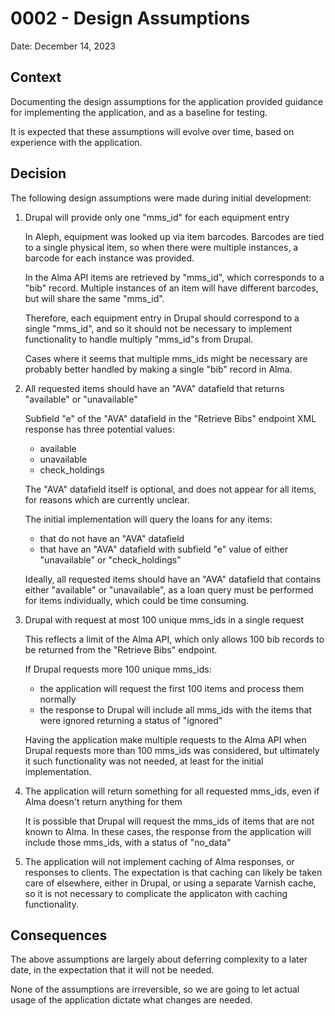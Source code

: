 # 0002 - Design Assumptions

Date: December 14, 2023

## Context

Documenting the design assumptions for the application provided guidance for
implementing the application, and as a baseline for testing.

It is expected that these assumptions will evolve over time, based on experience
with the application.

## Decision

The following design assumptions were made during initial development:

1) 	Drupal will provide only one "mms_id" for each equipment entry

    In Aleph, equipment was looked up via item barcodes. Barcodes are tied to
    a single physical item, so when there were multiple instances, a barcode for
    each instance was provided.

    In the Alma API items are retrieved by "mms_id", which corresponds to
    a "bib" record. Multiple instances of an item will have different barcodes,
    but will share the same "mms_id".

    Therefore, each equipment entry in Drupal should correspond to a single
    "mms_id", and so it should not be necessary to implement functionality
    to handle multiply "mms_id"s from Drupal.

    Cases where it seems that multiple mms_ids might be necessary are probably
    better handled by making a single "bib" record in Alma.

2) All requested items should have an "AVA" datafield that
   returns "available" or "unavailable"

   Subfield "e" of the "AVA" datafield in the "Retrieve Bibs" endpoint XML
   response has three potential values:

   * available
   * unavailable
   * check_holdings

   The "AVA" datafield itself is optional, and does not appear for all
   items, for reasons which are currently unclear.

   The initial implementation will query the loans for any items:

   * that do not have an "AVA" datafield
   * that have an "AVA" datafield with subfield "e" value of either
     "unavailable" or "check_holdings"

   Ideally, all requested items should have an "AVA" datafield that contains
   either "available" or "unavailable", as a loan query must be performed for
   items individually, which could be time consuming.

3) Drupal with request at most 100 unique mms_ids in a single request

   This reflects a limit of the Alma API, which only allows 100 bib records
   to be returned from the "Retrieve Bibs" endpoint.

   If Drupal requests more 100 unique mms_ids:

   * the application will request the first 100 items and process them normally
   * the response to Drupal will include all mms_ids with the items that were
     ignored returning a status of "ignored"

   Having the application make multiple requests to the Alma API when Drupal
   requests more than 100 mms_ids was considered, but ultimately it such
   functionality was not needed, at least for the initial implementation.

4)	The application will return something for all requested mms_ids, even if
    Alma doesn't return anything for them

    It is possible that Drupal will request the mms_ids of items that are not
    known to Alma. In these cases, the response from the application will
    include those mms_ids, with a status of "no_data"

5) The application will not implement caching of Alma responses, or responses
   to clients. The expectation is that caching can likely be taken care of
   elsewhere, either in Drupal, or using a separate Varnish cache, so it is
   not necessary to complicate the applicaton with caching functionality.

## Consequences

The above assumptions are largely about deferring complexity to a later date,
in the expectation that it will not be needed.

None of the assumptions are irreversible, so we are going to let actual usage
of the application dictate what changes are needed.
